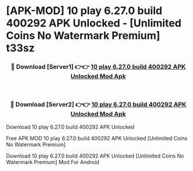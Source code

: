 # [APK-MOD] 10 play 6.27.0 build 400292 APK Unlocked - [Unlimited Coins No Watermark Premium] t33sz



<div align="center">
<h3>🔴 Download [Server1] 👉👉 <a href="https://momento.my/?title=10_play_6.27.0_build_400292_APK_Unlocked">10 play 6.27.0 build 400292 APK Unlocked Mod Apk</a></h3><br>

<h3>🔴 Download [Server2] 👉👉 <a href="https://momento.my/?title=10_play_6.27.0_build_400292_APK_Unlocked">10 play 6.27.0 build 400292 APK Unlocked Mod Apk</a></h3>
</div>



Download 10 play 6.27.0 build 400292 APK Unlocked 

Free APK MOD 10 play 6.27.0 build 400292 APK Unlocked [Unlimited Coins No Watermark Premium]

Download 10 play 6.27.0 build 400292 APK Unlocked [Unlimited Coins No Watermark Premium] Mod For Android
